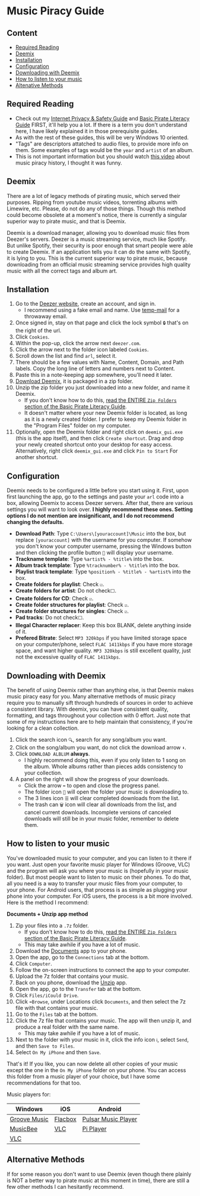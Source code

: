 # Music Piracy Guide

## Content
- [Required Reading](#Required-Reading)
- [Deemix](#Deemix)
- [Installation](#Installation)
- [Configuration](#Configuration)
- [Downloading with Deemix](#Downloading-with-Deemix)
- [How to listen to your music](#How-to-listen-to-your-music)
- [Altenative Methods](#Alternative-Methods)

## Required Reading

- Check out my [Internet Privacy & Safety Guide](ips-guide.md) and [Basic Pirate Literacy Guide](bpl-guide.md) FIRST, it'll help you a lot. If there is a term you don't understand here, I have likely explained it in those prerequisite guides.
- As with the rest of these guides, this will be very Windows 10 oriented. 
- "Tags" are descriptors attatched to audio files, to provide more info on them. Some examples of tags would be the ```year``` and ```artist``` of an album. 
- This is not important information but you should watch [this video](https://www.youtube.com/watch?v=KMZ4kkSVrBw&list=LL1Z2g1X7o2f6RYOIzyR_1UA&index=547) about music piracy history, I thought it was funny.

## Deemix

There are a lot of legacy methods of pirating music, which served their purposes. Ripping from youtube music videos, torrenting albums with Limewire, etc. Please, do not do any of those things. Though this method could become obsolete at a moment's notice, there is currently a singular superior way to pirate music, and that is Deemix. 

Deemix is a download manager, allowing you to download music files from Deezer's servers. Deezer is a music streaming service, much like Spotify. But unlike Spotify, their security is poor enough that smart people were able to create Deemix. If an application tells you it can do the same with Spotify, it is lying to you. This is the current superior way to pirate music, because downloading from an official music streaming service provides high quality music with all the correct tags and album art.

## Installation

1. Go to the [Deezer website](https://www.deezer.com/us/), create an account, and sign in.
    - I recommend using a fake email and name. Use [temp-mail](temp-mail.org) for a throwaway email.
2. Once signed in, stay on that page and click the lock symbol ```🔒``` that's on the right of the url.
3. Click ```Cookies```. 
4. Within the pop-up, click the arrow next ```deezer.com```.
5. Click the arrow next to the folder icon labeled ```Cookies```.
6. Scroll down the list and find ```arl```, select it.
7. There should be a few values with Name, Content, Domain, and Path labels. Copy the long line of letters and numbers next to Content.
8. Paste this in a note-keeping app somewhere, you'll need it later.
9. [Download Deemix](https://mega.nz/file/BQQkHSjL#TsnDGlqRchrPc2IBDpkLs9Jt_qhlCLb5mquH1ggISBI), it is packaged in a zip folder.
10. Unzip the zip folder you just downloaded into a new folder, and name it Deemix.
    - If you don't know how to do this, [read the ENTIRE ```Zip Folders``` section of the Basic Pirate Literacy Guide](bpl-guide.md#Zip-Folders).
    - It doesn't matter where your new Deemix folder is located, as long as it is a newly created folder. I prefer to keep my Deemix folder in the "Program Files" folder on my computer.
11. Optionally, open the Deemix folder and right click on ```deemix_gui.exe``` (this is the app itself), and then click ```Create shortcut```. Drag and drop your newly created shortcut onto your desktop for easy access. Alternatively, right click ```deemix_gui.exe``` and click ```Pin to Start``` For another shortcut.

## Configuration

Deemix needs to be configured a little before you start using it. First, upon first launching the app, go to the settings and paste your ```arl``` code into a box, allowing Deemix to access Deezer servers. After that, there are various settings you will want to look over. **I highly recommend these ones. Setting options I do not mention are insignificant, and I do not recommend changing the defaults.**  

- **Download Path**: Type ```C:\Users\[youraccount]\Music``` into the box, but replace ```[youraccount]``` with the username for you computer. If somehow you don't know your computer username, pressing the Windows button and then clicking the profile button ```👤``` will display your username.
- **Trackname template**: Type ```%artist% - %title%``` into the box.
- **Album track template**: Type ```%tracknumber% - %title%``` into the box.
- **Playlist track template**: Type ```%position% - %title% - %artist%``` into the box.
- **Create folders for playlist**: Check ```☑️```.
- **Create folders for artist**: Do not check```⬜```.
- **Create folders for CD**: Check ```☑️```.
- **Create folder structures for playlist**: Check ```☑️```.
- **Create folder structures for singles**: Check ```☑️```.
- **Pad tracks**: Do not check```⬜```.
- **Illegal Character replacer**: Keep this box BLANK, delete anything inside of it.
- **Prefered Bitrate**: Select ```MP3 320kbps``` if you have limited storage space on your computer/phone, select ```FLAC 1411kbps``` if you have more storage space, and want higher quality. ```MP3 320kbps``` is still excellent quality, just not the excessive quality of ```FLAC 1411kbps```.

## Downloading with Deemix

The benefit of using Deemix rather than anything else, is that Deemix makes music piracy easy for you. Many alternative methods of music piracy require you to manually sift through hundreds of sources in order to achieve a consistent library. With deemix, you can have consistent quality, formatting, and tags throughout your collection with 0 effort. Just note that some of my instructions here are to help maintain that consistency, if you're looking for a clean collection. 

1. Click the search icon ```🔍```, search for any song/album you want.
2. Click on the song/album you want, do not click the download arrow ```⬇️```.
3. Click ```DOWNLOAD ALBLUM``` **always**.
	- I highly recommend doing this, even if you only listen to 1 song on the album. Whole albums rather than pieces adds consistency to your collection.
4. A panel on the right will show the progress of your downloads.
	- Click the arrow ```⬅️``` to open and close the progress panel.
	- The folder icon ```📁``` will open the folder your music is downloading to.
	- The 3 lines icon ```☰``` will clear completed downloads from the list.
	- The trash can ```🗑️``` icon will clear all downloads from the list, and cancel current downloads. Incomplete versions of canceled downloads will still be in your music folder, remember to delete them.

## How to listen to your music

You've downloaded music to your computer, and you can listen to it there if you want. Just open your favorite music player for Windows (Groove, VLC) and the program will ask you where your music is (hopefully in your music folder). But most people want to listen to music on their phones. To do that, all you need is a way to transfer your music files from your computer, to your phone. For Android users, that process is as simple as plugging your phone into your computer. For iOS users, the process is a bit more involved. Here is the method I recommend:

**Documents + Unzip app method**

1. Zip your files into a ```.7z``` folder.
	- If you don't know how to do this, [read the ENTIRE ```Zip Folders``` section of the Basic Pirate Literacy Guide](bpl-guide.md#Zip-Folders).
	- This may take awhile if you have a lot of music.
2. Download the [Documents](https://apps.apple.com/us/app/documents-by-readdle/id364901807) app to your phone.
3. Open the app, go to the ```Connections``` tab at the bottom.
4. Click ```Computer```.
5. Follow the on-screen instructions to connect the app to your computer.
6. Upload the 7z folder that contains your music.
7. Back on you phone, download the [Unzip](https://apps.apple.com/us/app/unzip-zip-file-opener/id1281374098) app.
8. Open the app, go to the ```Transfer``` tab at the bottom.
9. Click ```Files/iCould Drive```.
10. Click ```⬅️Browse```, under Locations click ```Documents```, and then select the 7z file with that contains your music.
11. Go to the ```Files``` tab at the bottom.
12. Click the 7z file that contains your music. The app will then unzip it, and produce a real folder with the same name. 
	- This may take awhile if you have a lot of music.
13. Next to the folder with your music in it, click the info icon ```ℹ️```, select ```Send```, and then ```Save to Files```.
14. Select ```On My iPhone``` and then ```Save```. 

That's it! If you like, you can now delete all other copies of your music except the one in the ```On My iPhone```  folder on your phone. You can access this folder from a music player of your choice, but I have some recommendations for that too. 

Music players for:

Windows | iOS | Android
--------|-----|---------
[Groove Music](https://www.microsoft.com/en-us/p/groove-music/9wzdncrfj3pt?activetab=pivot:overviewtab) | [Flacbox](https://apps.apple.com/us/app/flacbox-flac-player-equalizer/id109756426) | [Pulsar Music Player](https://play.google.com/store/apps/details?id=com.rhmsoft.pulsar&hl=en)
[MusicBee](https://www.mediafire.com/file/q7xbxr7hipn1ccu/MusicBeeSetup_3_3_Update6.zip/file) | [VLC](https://apps.apple.com/us/app/vlc-for-mobile/id650377962) | [Pi Player](https://play.google.com/store/apps/details?id=com.Project100Pi.themusicplayer&hl=en)
[VLC](https://get.videolan.org/vlc/3.0.11/win64/vlc-3.0.11-win64.exe) |

## Alternative Methods

If for some reason you don't want to use Deemix (even though there plainly is NOT a better way to pirate music at this moment in time), there are still a few other methods I can hesitantly recommend.
